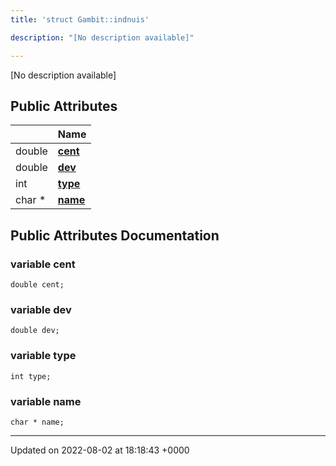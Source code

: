 ```yaml
---
title: 'struct Gambit::indnuis'

description: "[No description available]"

---
```









[No description available]

## Public Attributes

|                | Name           |
| -------------- | -------------- |
| double | **[cent](/documentation/code/darkbit_development/classes/structgambit_1_1indnuis/#variable-cent)**  |
| double | **[dev](/documentation/code/darkbit_development/classes/structgambit_1_1indnuis/#variable-dev)**  |
| int | **[type](/documentation/code/darkbit_development/classes/structgambit_1_1indnuis/#variable-type)**  |
| char * | **[name](/documentation/code/darkbit_development/classes/structgambit_1_1indnuis/#variable-name)**  |

## Public Attributes Documentation

### variable cent

```
double cent;
```


### variable dev

```
double dev;
```


### variable type

```
int type;
```


### variable name

```
char * name;
```


-------------------------------

Updated on 2022-08-02 at 18:18:43 +0000